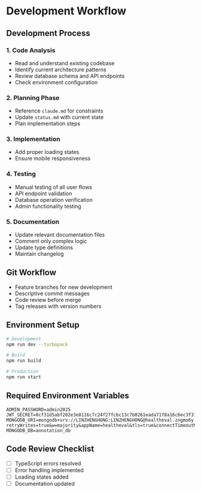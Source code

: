 # Development Workflow

## Development Process

### 1. Code Analysis
- Read and understand existing codebase
- Identify current architecture patterns
- Review database schema and API endpoints
- Check environment configuration

### 2. Planning Phase
- Reference `claude.md` for constraints
- Update `status.md` with current state
- Plan implementation steps

### 3. Implementation
- Add proper loading states
- Ensure mobile responsiveness

### 4. Testing
- Manual testing of all user flows
- API endpoint validation
- Database operation verification
- Admin functionality testing

### 5. Documentation
- Update relevant documentation files
- Comment only complex logic
- Update type definitions
- Maintain changelog

## Git Workflow
- Feature branches for new development
- Descriptive commit messages
- Code review before merge
- Tag releases with version numbers

## Environment Setup
```bash
# Development
npm run dev --turbopack

# Build
npm run build

# Production
npm run start
```

## Required Environment Variables
```env
ADMIN_PASSWORD=admin2025
JWT_SECRET=0cf31d5abf202e3e8116c7c24f27fcbc13c7b0261eada71f8a16c6ec3f31386f
MONGODB_URI=mongodb+srv://LINZHENGHONG:LINZHENGHONG@healtheval.zngmo6y.mongodb.net/?retryWrites=true&w=majority&appName=healtheval&tls=true&connectTimeoutMS=10000&serverSelectionTimeoutMS=10000&maxPoolSize=10&directConnection=false&loadBalanced=true
MONGODB_DB=annotation_db
```

## Code Review Checklist
- [ ] TypeScript errors resolved
- [ ] Error handling implemented
- [ ] Loading states added
- [ ] Documentation updated
